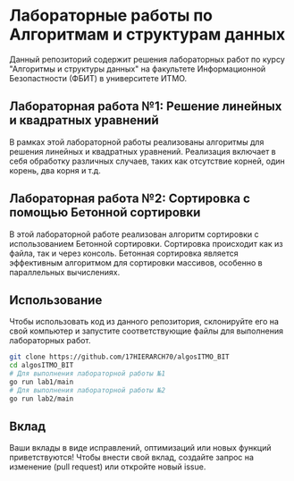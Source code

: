 # Лабораторные работы по Алгоритмам и структурам данных

Данный репозиторий содержит решения лабораторных работ по курсу "Алгоритмы и структуры данных" на факультете Информационной Безопастности (ФБИТ) в университете ИТМО.

## Лабораторная работа №1: Решение линейных и квадратных уравнений

В рамках этой лабораторной работы реализованы алгоритмы для решения линейных и квадратных уравнений. Реализация включает в себя обработку различных случаев, таких как отсутствие корней, один корень, два корня и т.д.

## Лабораторная работа №2: Сортировка с помощью Бетонной сортировки

В этой лабораторной работе реализован алгоритм сортировки с использованием Бетонной сортировки. Сортировка происходит как из файла, так и через консоль. Бетонная сортировка является эффективным алгоритмом для сортировки массивов, особенно в параллельных вычислениях.

## Использование

Чтобы использовать код из данного репозитория, склонируйте его на свой компьютер и запустите соответствующие файлы для выполнения лабораторных работ.

```bash
git clone https://github.com/17HIERARCH70/algosITMO_BIT
cd algosITMO_BIT
# Для выполнения лабораторной работы №1
go run lab1/main
# Для выполнения лабораторной работы №2
go run lab2/main
```

## Вклад

Ваши вклады в виде исправлений, оптимизаций или новых функций приветствуются! Чтобы внести свой вклад, создайте запрос на изменение (pull request) или откройте новый issue.

